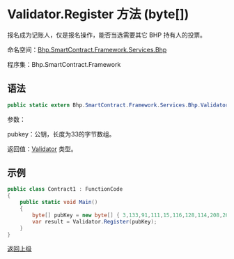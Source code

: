 # Validator.Register 方法 (byte[])

报名成为记账人，仅是报名操作，能否当选需要其它 BHP 持有人的投票。

命名空间：[Bhp.SmartContract.Framework.Services.Bhp](../../bhp.md)

程序集：Bhp.SmartContract.Framework

## 语法

```c#
public static extern Bhp.SmartContract.Framework.Services.Bhp.Validator Register(byte[] pubkey)
```

参数：

pubkey：公钥，长度为33的字节数组。

返回值：[Validator](../Validator.md) 类型。

## 示例

```c#
public class Contract1 : FunctionCode
{
    public static void Main()
    {
        byte[] pubKey = new byte[] { 3,133,91,111,15,116,128,114,208,206,218,240,72,231,208,214,204,76,231,5,217,231,148,12,191,41,14,89,253,94,193,58,164 };
        var result = Validator.Register(pubKey);
    }
}
```



[返回上级](../Validator.md)